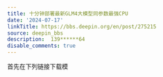 ```yaml
---
title: 十分钟部署最新GLM4大模型同参数最强CPU
date: '2024-07-17'
linkTitle: https://bbs.deepin.org/en/post/275215
source: deepin_bbs
description:  139******64 
disable_comments: true
---
```

首先在下列链接下载模
